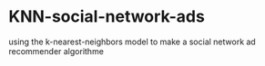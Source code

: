 # KNN-social-network-ads
using the k-nearest-neighbors model to make a social network ad recommender algorithme
